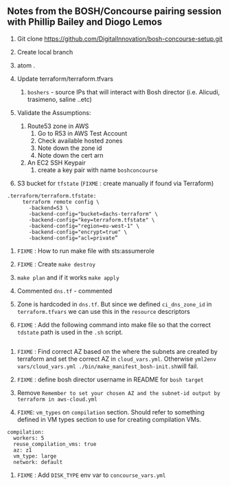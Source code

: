 ## Notes from the BOSH/Concourse pairing session with Phillip Bailey and Diogo Lemos

1. Git clone https://github.com/DigitalInnovation/bosh-concourse-setup.git

1. Create local branch

1. atom .

1. Update terraform/terraform.tfvars
    1. `boshers` - source IPs that will interact with Bosh director (i.e. Alicudi, trasimeno, saline ..etc)

1. Validate the Assumptions:
    1. Route53 zone in AWS
        1. Go to R53 in AWS Test Account
        2. Check available hosted zones
        3. Note down the zone id
        4. Note down the cert arn
    2. An EC2 SSH Keypair
        1. create a key pair with name `boshconcourse`

1. S3 bucket for `tfstate` (`FIXME` : create manually if found via Terraform)
```
.terraform/terraform.tfstate:
     terraform remote config \
       -backend=S3 \
       -backend-config="bucket=dachs-terraform" \
       -backend-config="key=terraform.tfstate" \
       -backend-config="region=eu-west-1" \
       -backend-config="encrypt=true" \
       -backend-config="acl=private”
```
1. `FIXME` : How to run make file with sts:assumerole

1. `FIXME` : Create `make destroy`

1. `make plan` and if it works `make apply`

1. Commented `dns.tf` - commented

1. Zone is hardcoded in `dns.tf`. But since we defined `ci_dns_zone_id`  in `terraform.tfvars` we can use this in the `resource` descriptors

1. `FIXME` : Add the following command into make file so that the correct `tdstate` path is used in the `.sh` script.
```yml2env vars/cloud_vars.yml ./bin/make_manifest_bosh-init.sh
```
1. `FIXME` : Find correct AZ based on the where the subnets are created by terraform and set the correct AZ in `cloud_vars.yml`. Otherwise
`yml2env vars/cloud_vars.yml ./bin/make_manifest_bosh-init.sh`will fail.

1. `FIXME` : define bosh director username in README for `bosh target`

1. Remove `Remember to set your chosen AZ and the subnet-id output by terraform in aws-cloud.yml`

1. `FIXME`: `vm_types` on `compilation` section. Should refer to something defined in VM types section to use for creating compilation VMs.

  ```
  compilation:
    workers: 5
    reuse_compilation_vms: true
    az: z1
    vm_type: large
    network: default
  ```

1. `FIXME` : Add `DISK_TYPE` env var to `concourse_vars.yml`
